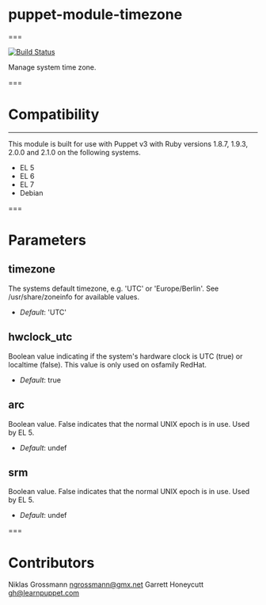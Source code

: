 # puppet-module-timezone
===

[![Build Status](https://api.travis-ci.org/ngrossmann/puppet-module-timezone.png?branch=master)](https://travis-ci.org/ngrossmann/puppet-module-timezone)

Manage system time zone.

===

# Compatibility
---------------
This module is built for use with Puppet v3 with Ruby versions 1.8.7, 1.9.3, 2.0.0 and 2.1.0 on the following systems.

* EL 5
* EL 6
* EL 7
* Debian

===

# Parameters

timezone
--------
The systems default timezone, e.g. 'UTC' or 'Europe/Berlin'.
See /usr/share/zoneinfo for available values.

- *Default*: 'UTC'

hwclock_utc
-----------
Boolean value indicating if the system's hardware clock is
UTC (true) or localtime (false). This value is only
used on osfamily RedHat.

- *Default*: true

arc
---
Boolean value. False indicates that the normal UNIX epoch is in use. Used by EL 5.

- *Default*: undef

srm
---
Boolean value. False indicates that the normal UNIX epoch is in use. Used by EL 5.

- *Default*: undef

===

# Contributors

Niklas Grossmann <ngrossmann@gmx.net>
Garrett Honeycutt <gh@learnpuppet.com>
